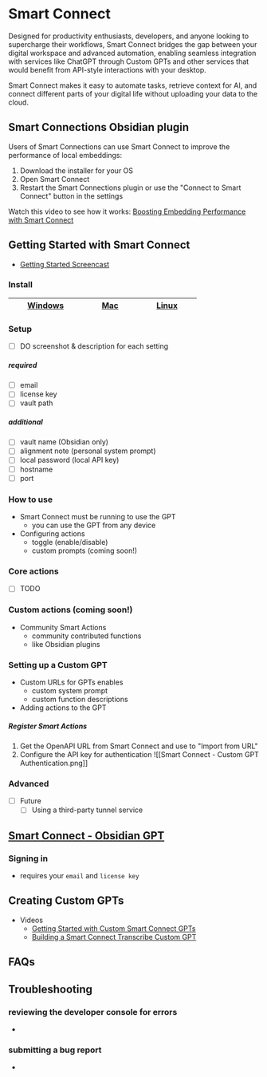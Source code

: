 # Smart Connect
Designed for productivity enthusiasts, developers, and anyone looking to supercharge their workflows, Smart Connect bridges the gap between your digital workspace and advanced automation, enabling seamless integration with services like ChatGPT through Custom GPTs and other services that would benefit from API-style interactions with your desktop. 

Smart Connect makes it easy to automate tasks, retrieve context for AI, and connect different parts of your digital life without uploading your data to the cloud.

## Smart Connections Obsidian plugin
Users of Smart Connections can use Smart Connect to improve the performance of local embeddings:
1. Download the installer for your OS
2. Open Smart Connect
3. Restart the Smart Connections plugin or use the "Connect to Smart Connect" button in the settings

Watch this video to see how it works: [Boosting Embedding Performance with Smart Connect](https://www.youtube.com/watch?v=tGZ6J63UZmw)

## Getting Started with Smart Connect
- [Getting Started Screencast](https://www.loom.com/share/3f1f96ec303a4d20a734e274bcd2f16d)
### Install

| &nbsp;&nbsp;&nbsp;&nbsp;&nbsp;&nbsp; [Windows](https://github.com/brianpetro/smart-connect/releases/latest/download/Smart-Connect-Setup-win.exe) &nbsp;&nbsp;&nbsp;&nbsp;&nbsp;&nbsp; | &nbsp;&nbsp;&nbsp;&nbsp;&nbsp;&nbsp; [Mac](https://github.com/brianpetro/smart-connect/releases/latest/download/Smart-Connect-Setup-mac.dmg) &nbsp;&nbsp;&nbsp;&nbsp;&nbsp;&nbsp; | &nbsp;&nbsp;&nbsp;&nbsp;&nbsp;&nbsp; [Linux](https://github.com/brianpetro/smart-connect/releases/latest/download/Smart-Connect-Setup-linux-amd64.deb) &nbsp;&nbsp;&nbsp;&nbsp;&nbsp;&nbsp; |
| ------------------------------------------------------------------------------------------------------------------------------------------------------------------------------------- | --------------------------------------------------------------------------------------------------------------------------------------------------------------------------------- | ------------------------------------------------------------------------------------------------------------------------------------------------------------------------------------------- |

### Setup
- [ ] DO screenshot & description for each setting
##### required
- [ ] email
- [ ] license key
- [ ] vault path
##### additional
- [ ] vault name (Obsidian only)
- [ ] alignment note (personal system prompt)
- [ ] local password (local API key)
- [ ] hostname
- [ ] port
### How to use
- Smart Connect must be running to use the GPT
	- you can use the GPT from any device
- Configuring actions
	- toggle (enable/disable)
	- custom prompts (coming soon!)
### Core actions
- [ ] TODO

### Custom actions (coming soon!)
- Community Smart Actions
	- community contributed functions
	- like Obsidian plugins
### Setting up a Custom GPT
- Custom URLs for GPTs enables
	- custom system prompt
	- custom function descriptions
- Adding actions to the GPT
##### Register Smart Actions
1. Get the OpenAPI URL from Smart Connect and use to "Import from URL"
2. Configure the API key for authentication
![[Smart Connect - Custom GPT Authentication.png]]

### Advanced
- [ ] Future
	- [ ] Using a third-party tunnel service

## [Smart Connect - Obsidian GPT](https://chat.openai.com/g/g-9Xb1mRJYl-smart-connect-obsidian)
### Signing in
- requires your `email` and `license key`

## Creating Custom GPTs
- Videos
	- [Getting Started with Custom Smart Connect GPTs](https://www.youtube.com/watch?v=WOXGp65qTfM)
	- [Building a Smart Connect Transcribe Custom GPT](https://youtu.be/j-gTQmePzt4?si=O0_ykq3kXJy3aTj2)

## FAQs

## Troubleshooting
### reviewing the developer console for errors
- 
### submitting a bug report
- 


